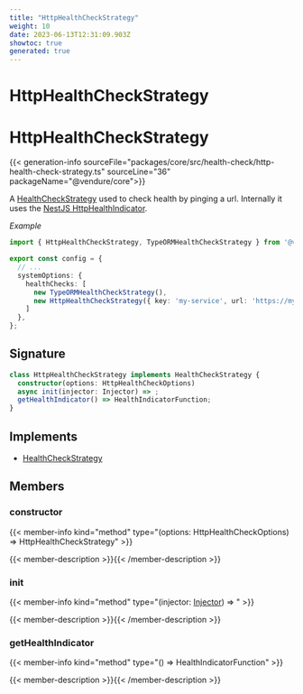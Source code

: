 ```yaml
---
title: "HttpHealthCheckStrategy"
weight: 10
date: 2023-06-13T12:31:09.903Z
showtoc: true
generated: true
---
```

<!-- This file was generated from the Vendure source. Do not modify. Instead, re-run the "docs:build" script -->

# HttpHealthCheckStrategy
<div class="symbol">


# HttpHealthCheckStrategy

{{< generation-info sourceFile="packages/core/src/health-check/http-health-check-strategy.ts" sourceLine="36" packageName="@vendure/core">}}

A <a href='/typescript-api/health-check/health-check-strategy#healthcheckstrategy'>HealthCheckStrategy</a> used to check health by pinging a url. Internally it uses
the [NestJS HttpHealthIndicator](https://docs.nestjs.com/recipes/terminus#http-healthcheck).

*Example*

```TypeScript
import { HttpHealthCheckStrategy, TypeORMHealthCheckStrategy } from '@vendure/core';

export const config = {
  // ...
  systemOptions: {
    healthChecks: [
      new TypeORMHealthCheckStrategy(),
      new HttpHealthCheckStrategy({ key: 'my-service', url: 'https://my-service.com' }),
    ]
  },
};
```

## Signature

```TypeScript
class HttpHealthCheckStrategy implements HealthCheckStrategy {
  constructor(options: HttpHealthCheckOptions)
  async init(injector: Injector) => ;
  getHealthIndicator() => HealthIndicatorFunction;
}
```
## Implements

 * <a href='/typescript-api/health-check/health-check-strategy#healthcheckstrategy'>HealthCheckStrategy</a>


## Members

### constructor

{{< member-info kind="method" type="(options: HttpHealthCheckOptions) => HttpHealthCheckStrategy"  >}}

{{< member-description >}}{{< /member-description >}}

### init

{{< member-info kind="method" type="(injector: <a href='/typescript-api/common/injector#injector'>Injector</a>) => "  >}}

{{< member-description >}}{{< /member-description >}}

### getHealthIndicator

{{< member-info kind="method" type="() => HealthIndicatorFunction"  >}}

{{< member-description >}}{{< /member-description >}}


</div>
